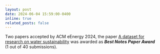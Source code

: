 ```yaml
---
layout: post
date: 2024-06-04 15:59:00-0400
inline: true
related_posts: false
---
```


Two papers accepted by ACM eEnergy 2024, the paper [A dataset for research on water sustainability](https://arxiv.org/abs/2405.17469) was awarded as  ***Best Notes Paper Award*** (1 out of 40 submissions). 
